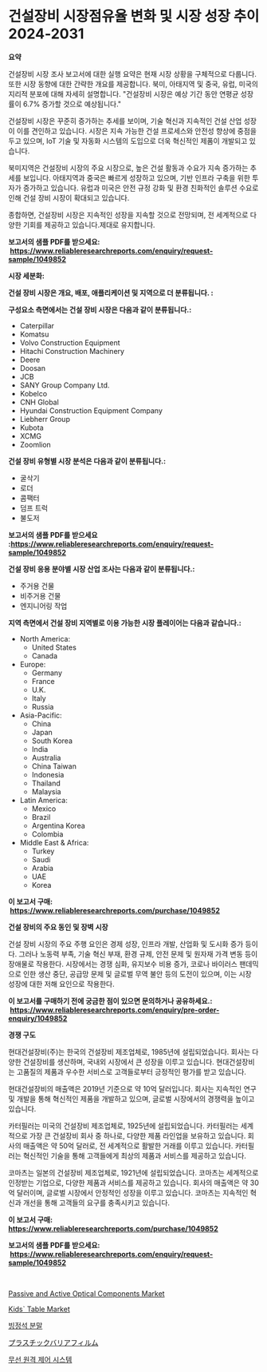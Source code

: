 <p><h1>건설장비 시장점유율 변화 및 시장 성장 추이 2024-2031</h1></p><p><strong>요약</strong></p>
<p><p>건설장비 시장 조사 보고서에 대한 실행 요약은 현재 시장 상황을 구체적으로 다룹니다. 또한 시장 동향에 대한 간략한 개요를 제공합니다. 북미, 아태지역 및 중국, 유럽, 미국의 지리적 분포에 대해 자세히 설명합니다. "건설장비 시장은 예상 기간 동안 연평균 성장률이 6.7% 증가할 것으로 예상됩니다." </p><p>건설장비 시장은 꾸준히 증가하는 추세를 보이며, 기술 혁신과 지속적인 건설 산업 성장이 이를 견인하고 있습니다. 시장은 지속 가능한 건설 프로세스와 안전성 향상에 중점을 두고 있으며, IoT 기술 및 자동화 시스템의 도입으로 더욱 혁신적인 제품이 개발되고 있습니다.</p><p>북미지역은 건설장비 시장의 주요 시장으로, 높은 건설 활동과 수요가 지속 증가하는 추세를 보입니다. 아태지역과 중국은 빠르게 성장하고 있으며, 기반 인프라 구축을 위한 투자가 증가하고 있습니다. 유럽과 미국은 안전 규정 강화 및 환경 친화적인 솔루션 수요로 인해 건설 장비 시장이 확대되고 있습니다.</p><p>종합하면, 건설장비 시장은 지속적인 성장을 지속할 것으로 전망되며, 전 세계적으로 다양한 기회를 제공하고 있습니다.제대로 유지합니다.</p></p>
<p><strong>보고서의 샘플 PDF를 받으세요: &nbsp;<a href="https://www.reliableresearchreports.com/enquiry/request-sample/1049852">https://www.reliableresearchreports.com/enquiry/request-sample/1049852</a></strong></p>
<p><strong>시장 세분화:</strong></p>
<p><strong> 건설 장비 시장은 개요, 배포, 애플리케이션 및 지역으로 더 분류됩니다. :</strong></p>
<p><strong>구성요소 측면에서는 건설 장비 시장은 다음과 같이 분류됩니다.:</strong></p>
<p><ul><li>Caterpillar</li><li>Komatsu</li><li>Volvo Construction Equipment</li><li>Hitachi Construction Machinery</li><li>Deere</li><li>Doosan</li><li>JCB</li><li>SANY Group Company Ltd.</li><li>Kobelco</li><li>CNH Global</li><li>Hyundai Construction Equipment Company</li><li>Liebherr Group</li><li>Kubota</li><li>XCMG</li><li>Zoomlion</li></ul></p>
<p><strong> 건설 장비 유형별 시장 분석은 다음과 같이 분류됩니다.:</strong></p>
<p><ul><li>굴삭기</li><li>로더</li><li>콤팩터</li><li>덤프 트럭</li><li>불도저</li></ul></p>
<p><strong>보고서의 샘플 PDF를 받으세요 :<a href="https://www.reliableresearchreports.com/enquiry/request-sample/1049852">https://www.reliableresearchreports.com/enquiry/request-sample/1049852</a></strong></p>
<p><strong> 건설 장비 응용 분야별 시장 산업 조사는 다음과 같이 분류됩니다.:</strong></p>
<p><ul><li>주거용 건물</li><li>비주거용 건물</li><li>엔지니어링 작업</li></ul></p>
<p><strong>지역 측면에서 건설 장비 지역별로 이용 가능한 시장 플레이어는 다음과 같습니다.:</strong></p>
<p><ul>
    <li>
        North America:
        <ul>
            <li>United States</li>
            <li>Canada</li>
        </ul>
    </li>
    <li>
        Europe:
        <ul>
            <li>Germany</li>
            <li>France</li>
            <li>U.K.</li>
            <li>Italy</li>
            <li>Russia</li>
        </ul>
    </li>
    <li>
        Asia-Pacific:
        <ul>
            <li>China</li>
            <li>Japan</li>
            <li>South Korea</li>
            <li>India</li>
            <li>Australia</li>
            <li>China Taiwan</li>
            <li>Indonesia</li>
            <li>Thailand</li>
            <li>Malaysia</li>
        </ul>
    </li>
    <li>
        Latin America:
        <ul>
            <li>Mexico</li>
            <li>Brazil</li>
            <li>Argentina Korea</li>
            <li>Colombia</li>
        </ul>
    </li>
    <li>
        Middle East & Africa:
        <ul>
            <li>Turkey</li>
            <li>Saudi</li>
            <li>Arabia</li>
            <li>UAE</li>
            <li>Korea</li>
        </ul>
    </li>
    </ul></p>
<p><strong>이 보고서 구매: &nbsp;<a href="https://www.reliableresearchreports.com/purchase/1049852">https://www.reliableresearchreports.com/purchase/1049852</a></strong></p>
<p><strong>건설 장비의 주요 동인 및 장벽 시장</strong></p>
<p><p>건설 장비 시장의 주요 주행 요인은 경제 성장, 인프라 개발, 산업화 및 도시화 증가 등이다. 그러나 노동력 부족, 기술 혁신 부재, 환경 규제, 안전 문제 및 원자재 가격 변동 등이 장애물로 작용한다. 시장에서는 경쟁 심화, 유지보수 비용 증가, 코로나 바이러스 팬데믹으로 인한 생산 중단, 공급망 문제 및 글로벌 무역 불안 등의 도전이 있으며, 이는 시장 성장에 대한 저해 요인으로 작용한다.</p></p>
<p><strong>이 보고서를 구매하기 전에 궁금한 점이 있으면 문의하거나 공유하세요.: &nbsp;<a href="https://www.reliableresearchreports.com/enquiry/pre-order-enquiry/1049852">https://www.reliableresearchreports.com/enquiry/pre-order-enquiry/1049852</a></strong></p>
<p><strong>경쟁 구도</strong></p>
<p><p>현대건설장비(주)는 한국의 건설장비 제조업체로, 1985년에 설립되었습니다. 회사는 다양한 건설장비를 생산하며, 국내외 시장에서 큰 성장을 이루고 있습니다. 현대건설장비는 고품질의 제품과 우수한 서비스로 고객들로부터 긍정적인 평가를 받고 있습니다. </p><p>현대건설장비의 매출액은 2019년 기준으로 약 10억 달러입니다. 회사는 지속적인 연구 및 개발을 통해 혁신적인 제품을 개발하고 있으며, 글로벌 시장에서의 경쟁력을 높이고 있습니다.</p><p>카터필러는 미국의 건설장비 제조업체로, 1925년에 설립되었습니다. 카터필러는 세계적으로 가장 큰 건설장비 회사 중 하나로, 다양한 제품 라인업을 보유하고 있습니다. 회사의 매출액은 약 50억 달러로, 전 세계적으로 활발한 거래를 이루고 있습니다. 카터필러는 혁신적인 기술을 통해 고객들에게 최상의 제품과 서비스를 제공하고 있습니다.</p><p>코마츠는 일본의 건설장비 제조업체로, 1921년에 설립되었습니다. 코마츠는 세계적으로 인정받는 기업으로, 다양한 제품과 서비스를 제공하고 있습니다. 회사의 매출액은 약 30억 달러이며, 글로벌 시장에서 안정적인 성장을 이루고 있습니다. 코마츠는 지속적인 혁신과 개선을 통해 고객들의 요구를 충족시키고 있습니다.</p></p>
<p><strong>이 보고서 구매: &nbsp; <a href="https://www.reliableresearchreports.com/purchase/1049852">https://www.reliableresearchreports.com/purchase/1049852</a></strong></p>
<p><strong>보고서의 샘플 PDF를 받으세요: &nbsp;<a href="https://www.reliableresearchreports.com/enquiry/request-sample/1049852">https://www.reliableresearchreports.com/enquiry/request-sample/1049852</a></strong><strong></strong></p>
<p>&nbsp;</p>
<p><p><a href="https://flame-sidecar-702.notion.site/Passive-and-Active-Optical-Components-Market-Size-Market-Trends-and-Growth-Outlook-forecasted-for--0d3d5d355a254ca097ecbb81c40c337f">Passive and Active Optical Components Market</a></p><p><a href="https://issuu.com/reportprime-2/docs/kids-table-market-size-2030.pptx">Kids` Table Market</a></p><p><a href="https://medium.com/@deangaylotyrd8909867/%ED%81%AC%EB%A6%BD%ED%83%84-%EB%B6%84%EB%A7%90-%EC%8B%9C%EC%9E%A5-%EB%8F%99%ED%96%A5-%EB%B0%8F-%EC%8B%9C%EC%9E%A5-%EB%B6%84%EC%84%9D%EC%9D%80-2024-2031%EB%85%84%EA%B9%8C%EC%A7%80-%EC%98%88%EC%B8%A1%EB%90%A9%EB%8B%88%EB%8B%A4-4f8b3c6d0eb0">빙정석 분말</a></p><p><a href="https://medium.com/@ismaelblick2023/%E3%83%97%E3%83%A9%E3%82%B9%E3%83%81%E3%83%83%E3%82%AF%E3%83%90%E3%83%AA%E3%82%A2%E3%83%95%E3%82%A3%E3%83%AB%E3%83%A0%E5%B8%82%E5%A0%B4%E3%81%AE%E8%A6%8F%E6%A8%A1%E3%81%A8%E5%B8%82%E5%A0%B4%E5%8B%95%E5%90%91-%E5%AE%8C%E5%85%A8%E3%81%AA%E6%A5%AD%E7%95%8C%E6%A6%82%E8%A6%81-2024%E5%B9%B4%E3%81%8B%E3%82%892031%E5%B9%B4-d96fe43bd881">プラスチックバリアフィルム</a></p><p><a href="https://medium.com/@greggibson7876/%EB%9D%BC%EB%94%94%EC%98%A4-%EC%9B%90%EA%B2%A9-%EC%A0%9C%EC%96%B4-%EC%8B%9C%EC%8A%A4%ED%85%9C-%EC%8B%9C%EC%9E%A5-%EA%B2%BD%EC%9F%81-%EB%B6%84%EC%84%9D-%EC%8B%9C%EC%9E%A5-%ED%8A%B8%EB%A0%8C%EB%93%9C-%EB%B0%8F-2031%EB%85%84%EA%B9%8C%EC%A7%80%EC%9D%98-%EC%98%88%EC%B8%A1-24e358c71d23">무선 원격 제어 시스템</a></p></p>